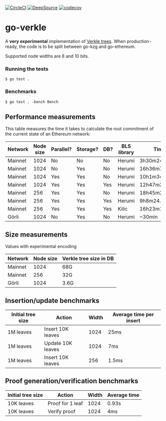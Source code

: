 [![CircleCI](https://circleci.com/gh/gballet/go-verkle.svg?style=shield)](https://circleci.com/gh/gballet/go-verkle)
[![DeepSource](https://deepsource.io/gh/gballet/go-verkle.svg/?label=active+issues&show_trend=true&token=OjuF5Q2HbKzpWY8LgWuffNZp)](https://deepsource.io/gh/gballet/go-verkle/?ref=repository-badge)
[![codecov](https://codecov.io/gh/gballet/go-verkle/branch/master/graph/badge.svg)](https://codecov.io/gh/gballet/go-verkle)

# go-verkle

A **very experimental** implementation of [Verkle trees](https://notes.ethereum.org/nrQqhVpQRi6acQckwm1Ryg). When production-ready, the code is to be split between go-kzg and go-ethereum.

Supported node widths are 8 and 10 bits.

### Running the tests

```
$ go test .
```

### Benchmarks

```
$ go test . -bench Bench
```

## Performance measurements

This table measures the time it takes to calculate the root commitment of the current state of an Ethereum network:

|Network|Node size|Parallel?|Storage?|DB?|BLS library|Time|# accounts|#slots|
|-------|---------|---------|--------|---|-----------|----|----------|------|
|Mainnet|1024|No|No|No|Herumi|3h30m24.663s|114215117|0|
|Mainnet|1024|No|Yes|No|Herumi|16h36m7.043s|114215117|400223042|
|Mainnet|1024|Yes|Yes|No|Herumi|10h1m34.056s|114215117|400223042|
|Mainnet|1024|Yes|Yes|Yes|Herumi|12h47m22.309s|114215117|400223042|
|Mainnet|256|Yes|Yes|No|Herumi|18h45m21.182s|114215117|400223042|
|Mainnet|256|Yes|Yes|Yes|Herumi|9h8m24.923s|114215117|400223042|
|Mainnet|256|Yes|Yes|Yes|Kilic|16h23m11.616s|114215117|400223042|
|Görli|1024|No|Yes|No|Herumi|~30min|1104810|35900044|

## Size measurements

Values with experimental encoding

|Network|Node size|Verkle tree size in DB|
|-------|---------|----------------------|
|Mainnet|1024|68G|
|Mainnet|256|32G|
|Görli|1024|3.6G|


## Insertion/update benchmarks

|Initial tree size|Action|Width|Average time per insert|
|-----------------|------|-----|-----------------------|
|1M leaves|Insert 10K leaves|1024|25ms|
|1M leaves|Update 10K leaves|1024|7ms|
|1M leaves|Insert 10K leaves|256|1.5ms|

## Proof generation/verification benchmarks

|Initial tree size|Action|Width|Average time|
|-----------------|------|-----|------------|
|10K leaves|Proof for 1 leaf|1024|0.93s|
|10K leaves|Verify proof|1024|4ms|

